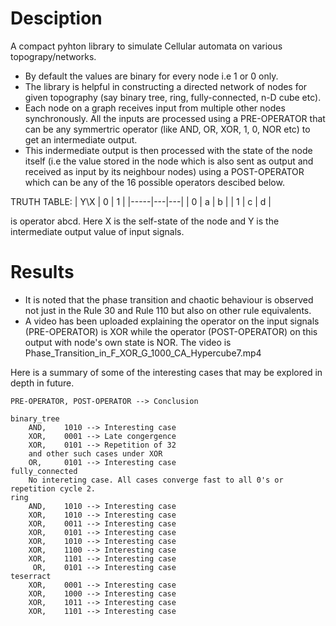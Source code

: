 # Desciption

A compact pyhton library to simulate Cellular automata on various topograpy/networks. 
- By default the values are binary for every node i.e 1 or 0 only.
- The library is helpful in constructing a directed network of nodes for given topography (say binary tree, ring, fully-connected, n-D cube etc).
- Each node on a graph receives input from multiple other nodes synchronously. All the inputs are processed using a PRE-OPERATOR that can be any symmertric operator (like AND, OR, XOR, 1, 0, NOR etc) to get an intermediate output.
- This indermediate output is then processed with the state of the node itself (i.e the value stored in the node which is also sent as output and received as input by its neighbour nodes) using a POST-OPERATOR which can be any of the 16 possible operators descibed below.

TRUTH TABLE:
| Y\X | 0 | 1 |
|-----|---|---|
| 0   | a | b |
| 1   | c | d |

 is operator abcd. Here X is the self-state of the node and Y is the intermediate output value of input signals.

# Results

- It is noted that the phase transition and chaotic behaviour is observed not just in the Rule 30 and Rule 110 but also on other rule equivalents. 
- A video has been uploaded explaining the operator on the input signals (PRE-OPERATOR) is XOR while the operator (POST-OPERATOR) on this output with node's own state is NOR. The video is Phase_Transition_in_F_XOR_G_1000_CA_Hypercube7.mp4

Here is a summary of some of the interesting cases that may be explored in depth in future.
```text
PRE-OPERATOR, POST-OPERATOR --> Conclusion

binary_tree
	AND,	1010 --> Interesting case
	XOR, 	0001 --> Late congergence
	XOR, 	0101 --> Repetition of 32
	and other such cases under XOR
	OR, 	0101 --> Interesting case
fully_connected
	No intereting case. All cases converge fast to all 0's or repetition cycle 2.
ring
	AND, 	1010 --> Interesting case
	XOR, 	1010 --> Interesting case
	XOR, 	0011 --> Interesting case
	XOR, 	0101 --> Interesting case
	XOR, 	1010 --> Interesting case
	XOR, 	1100 --> Interesting case
	XOR, 	1101 --> Interesting case
	 OR, 	0101 --> Interesting case
teserract
	XOR, 	0001 --> Interesting case
	XOR, 	1000 --> Interesting case
	XOR, 	1011 --> Interesting case
	XOR, 	1101 --> Interesting case
```



